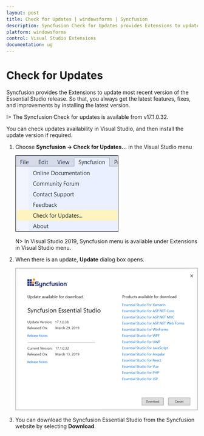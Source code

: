 ```yaml
---
layout: post
title: Check for Updates | windowsforms | Syncfusion
description: Syncfusion Check for Updates provides Extensions to update most recent version of the Essential Studio release.
platform: windowsforms
control: Visual Studio Extensions
documentation: ug
---
```


# Check for Updates

Syncfusion provides the Extensions to update most recent version of the Essential Studio release. So that, you always get the latest features, fixes, and improvements by installing the latest version.

I> The Syncfusion Check for updates is available from v17.1.0.32.

You can check updates availability in Visual Studio, and then install the update version if required.

1. Choose **Syncfusion -> Check for Updates…** in the Visual Studio menu

   ![Syncfusion check for updates menu](Check-for-Updates_images/Check-for-Updates_images-img1.png)

   N> In Visual Studio 2019, Syncfusion menu is available under Extensions in Visual Studio menu.
   
2. When there is an update, **Update** dialog box opens.

   ![Syncfusion check for updates wizard](Check-for-Updates_images/Check-for-Updates_images-img2.png)

3. You can download the Syncfusion Essential Studio from the Syncfusion website by selecting **Download**.
